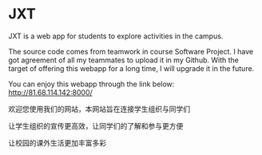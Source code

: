# JXT
JXT is a web app for students to explore activities in the campus.

The source code comes from teamwork in course Software Project.
I have got agreement of all my teammates to upload it in my Github.
With the target of offering this webapp for a long time, I will upgrade it in the future.

You can enjoy this webapp through the link below:
http://81.68.114.142:8000/

欢迎您使用我们的网站，本网站旨在连接学生组织与同学们

让学生组织的宣传更高效，让同学们的了解和参与更方便

让校园的课外生活更加丰富多彩
